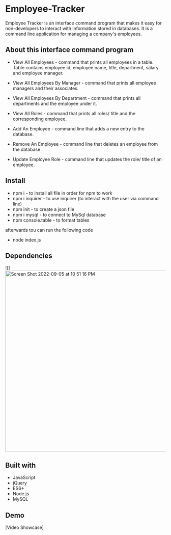 # Employee-Tracker

Employee Tracker is an interface command program that makes it easy for non-developers to interact with information stored in databases. It is a command line application for managing a company's employees.





## About this interface command program

* View All Employees - command that prints all employees in a table. Table contains employee id, employee name, title, department, salary and employee manager.

* View All Employees By Manager - command that prints all employee managers and their associates.

* View All Employees By Department - command that prints all departments and the employee under it.

* View All Roles - command that prints all roles/ title and the corresponding employee.

* Add An Employee - command line that adds a new entry to the database.

* Remove An Employee - command line that deletes an employee from the database

* Update Employee Role - command line that updates the role/ title of an employee.



## Install
* npm i - to install all file in order for npm to work
* npm i inquirer - to use inquirer (to interact with the user via command line)
* npm init - to create a json file
* npm i mysql - to connect to MySql database
* npm console.table - to format tables

afterwards tou can run the following code

* node index.js

## Dependencies

![]<img width="569" alt="Screen Shot 2022-09-05 at 10 51 16 PM" src="https://user-images.githubusercontent.com/106893616/188536960-10132206-8732-489a-a75e-bc14e73d810f.png">


## Built with
* JavaScript
* jQuery
* ES6+
* Node.js
* MySQL

## Demo
[Video Showcase]

